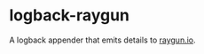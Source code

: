 logback-raygun
==============

A logback appender that emits details to [raygun.io](http://raygun.io/).
